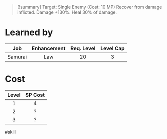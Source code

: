 >[!summary]
>Target: Single Enemy (Cost: 10 MP)
>Recover from damage inflicted.
>Damage +130%.
>Heal 30% of damage.
# Learned by
|   Job   | Enhancement | Req. Level | Level Cap |
|:-------:|:-----------:|:----------:|:---------:|
| Samurai |     Law     |     20     |     3     | 
# Cost
| Level | SP Cost |
|:-----:|:-------:|
| 1     | 4       |
| 2     | ?       |
| 3     | ?       | 

#skill 